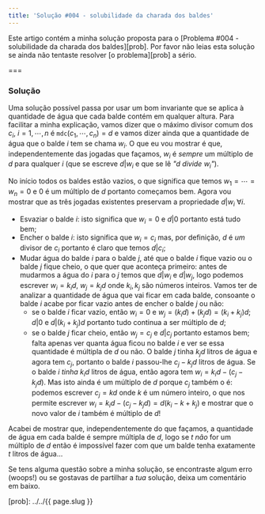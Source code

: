 ```yaml
---
title: 'Solução #004 - solubilidade da charada dos baldes'
---
```


Este artigo contém a minha solução proposta para o [Problema #004 - solubilidade da charada dos baldes][prob]. Por favor não leias esta solução se ainda não tentaste resolver [o problema][prob] a sério.

===

### Solução

Uma solução possível passa por usar um bom invariante que se aplica à quantidade de água que cada balde contém em qualquer altura. Para facilitar a minha explicação, vamos dizer que o máximo divisor comum dos $c_i$, $i = 1, \cdots, n$ é $\texttt{mdc}(c_1, \cdots, c_n) = d$ e vamos dizer ainda que a quantidade de água que o balde $i$ tem se chama $w_i$. O que eu vou mostrar é que, independentemente das jogadas que façamos, $w_i$ é _sempre_ um múltiplo de $d$ para qualquer $i$ (que se escreve $d | w_i$ e que se lê _"$d$ divide $w_i$"_).

No início todos os baldes estão vazios, o que significa que temos $w_1 = \cdots = w_n = 0$ e $0$ é um múltiplo de $d$ portanto começamos bem. Agora vou mostrar que as três jogadas existentes preservam a propriedade $d | w_i\ \forall i$.

 - Esvaziar o balde $i$: isto significa que $w_i = 0$ e $d | 0$ portanto está tudo bem;
 - Encher o balde $i$: isto significa que $w_i = c_i$ mas, por definição, $d$ é _um_ divisor de $c_i$ portanto é claro que temos $d | c_i$;
 - Mudar água do balde $i$ para o balde $j$, até que o balde $i$ fique vazio ou o balde $j$ fique cheio, o que quer que aconteça primeiro: antes de mudarmos a água do $i$ para o $j$ temos que $d | w_i$ e $d | w_j$, logo podemos escrever $w_i = k_i d$, $w_j = k_j d$ onde $k_i, k_j$ são números inteiros. Vamos ter de analizar a quantidade de água que vai ficar em cada balde, consoante o balde $i$ acabe por ficar vazio antes de encher o balde $j$ ou não:
   - se o balde $i$ ficar vazio, então $w_i = 0$ e $w_j = (k_i d) + (k_j d) = (k_i + k_j) d$; $d | 0$ e $d | (k_i + k_j) d$ portanto tudo continua a ser múltiplo de $d$;
   - se o balde $j$ ficar cheio, então $w_j = c_j$ e $d | c_j$ portanto estamos bem; falta apenas ver quanta água ficou no balde $i$ e ver se essa quantidade é múltipla de $d$ ou não. O balde $j$ tinha $k_j d$ litros de água e agora tem $c_j$, portanto o balde $i$ passou-lhe $c_j - k_j d$ litros de água. Se o balde $i$ _tinha_ $k_i d$ litros de água, então agora tem $w_i = k_i d - (c_j - k_j d)$. Mas isto ainda é um múltiplo de $d$ porque $c_j$ também o é: podemos escrever $c_j = kd$ onde $k$ é um número inteiro, o que nos permite escrever $w_i = k_i d - (c_j - k_j d) = d(k_i - k + k_j)$ e mostrar que o novo valor de $i$ também é múltiplo de $d$!

Acabei de mostrar que, independentemente do que façamos, a quantidade de água em cada balde é sempre múltipla de $d$, logo se $t$ _não_ for um múltiplo de $d$ então é impossível fazer com que um balde tenha exatamente $t$ litros de água...

Se tens alguma questão sobre a minha solução, se encontraste algum erro (woops!) ou se gostavas de partilhar a *tua* solução, deixa um comentário em baixo.

[prob]: ../../{{ page.slug }}
